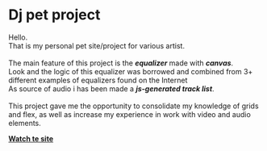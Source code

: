 # Dj pet project

Hello.</br>
That is my personal pet site/project for various artist.</br></br>
The main feature of this project is the ***equalizer*** made with ***canvas***.</br>
Look and the logic of this equalizer was borrowed and combined from 3+ different examples of equalizers found on the Internet</br>
As source of audio i has been made a ***js-generated track list***.</br></br>
This project gave me the opportunity to consolidate my knowledge of grids and flex, as well as increase my experience in work with video and audio elements.</br>

[**Watch te site**](https://pt-zhovnir-portfolio-examples.web.app/)
